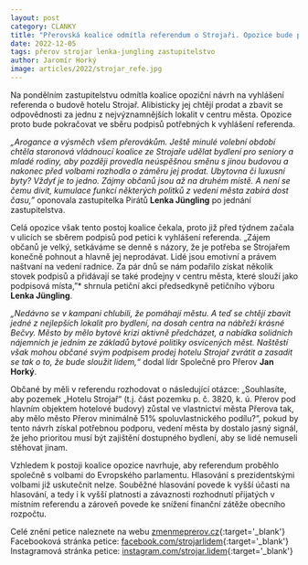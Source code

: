 ```yaml
---
layout: post
category: CLANKY
title: "Přerovská koalice odmítla referendum o Strojaři. Opozice bude pokračovat ve sběru podpisů, aby odprodej budovy zvrátili"
date: 2022-12-05
tags: přerov strojar lenka-jungling zastupitelstvo
author: Jaromír Horký
image: articles/2022/strojar_refe.jpg
---
```

Na pondělním zastupitelstvu odmítla koalice opoziční návrh na vyhlášení referenda o budově hotelu Strojař. Alibisticky jej chtějí prodat a zbavit se odpovědnosti za jednu z nejvýznamnějších lokalit v centru města. Opozice proto bude pokračovat ve sběru podpisů potřebných k vyhlášení referenda.

*„Arogance a výsměch všem přerovákům. Ještě minulé volební období chtěla staronová vládnoucí koalice ze Strojaře udělat bydlení pro seniory a mladé rodiny, aby později provedla neúspěšnou směnu s jinou budovou a nakonec před volbami rozhodla o záměru jej prodat. Ubytovna či luxusní byty? Vždyť je to jedno. Zájmy občanů jsou až na druhém místě. A není se čemu divit, kumulace funkcí některých politků z vedení města zabírá dost času,”* oponovala zastupitelka Pirátů **Lenka Jüngling** po jednání zastupitelstva.

Celá  opozice však tento postoj koalice čekala, proto již před týdnem začala v ulicích se sběrem podpisů pod petici k vyhlášení referenda. „Zájem občanů je velký, setkáváme se denně s názory, že je potřeba se Strojařem konečně pohnout a hlavně jej neprodávat. Lidé jsou emotivní a právem naštvaní na vedení radnice. Za pár dnů se nám podařilo získat několik stovek podpisů a přidávají se také prodejny v centru města, které slouží jako podpisová místa,”* shrnula petiční akci předsedkyně petičního výboru **Lenka Jüngling**.

*„Nedávno se v kampani chlubili, že pomáhají městu. A teď se chtějí zbavit jedné z nejlepších lokalit pro bydlení, na dosah centra na nábřeží krásné Bečvy. Město by mělo bytové krizi aktivně předcházet, a nabídka solidních nájemních je jedním ze základů bytové politiky osvícených měst. Naštěstí však mohou občané svým podpisem prodej hotelu Strojař zvrátit a zasadit se tak o to, že bude sloužit lidem,“*  dodal lídr Společně pro Přerov **Jan Horký**.

Občané by měli v referendu rozhodovat o následující otázce: „Souhlasíte, aby pozemek „Hotelu Strojař“ (t.j. část pozemku p. č. 3820, k. ú. Přerov pod hlavním objektem hotelové budovy) zůstal ve vlastnictví města Přerova tak, aby mělo město Přerov minimálně 51% spoluvlastnického podílu?”, pokud by tento návrh získal potřebnou podporu, vedení města by dostalo jasný signál, že jeho prioritou musí být zajištění dostupného bydlení, aby se lidé nemuseli stěhovat jinam.

Vzhledem k postoji koalice opozice navrhuje, aby referendum proběhlo společně s volbami do Evropského parlamentu. Hlasování s prezidentskými volbami již uskutečnit nelze. Souběžné hlasování povede k vyšší účasti na hlasování, a tedy i k vyšší platnosti a závaznosti rozhodnutí přijatých v místním referendu a zároveň povede ke snížení finanční zátěže obecního rozpočtu.

Celé znění petice naleznete na webu [zmenmeprerov.cz](http://zmenmeprerov.cz){:target='_blank'}
Facebooková stránka petice: [facebook.com/strojarlidem](https://www.facebook.com/strojarlidem/){:target='_blank'}
Instagramová stránka petice: [instagram.com/strojar.lidem](https://www.instagram.com/strojar.lidem/){:target='_blank'}
